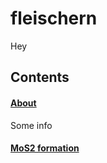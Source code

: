 # fleischern

Hey

## Contents

#### [About](about.md)
Some info


#### [MoS2 formation](defplotter1.md)
